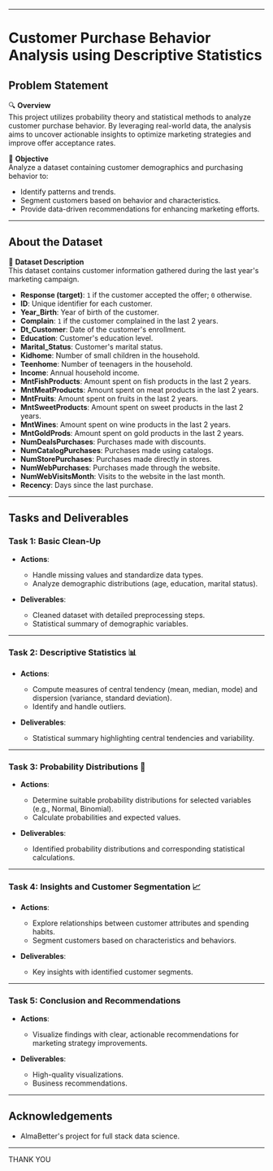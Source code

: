 
---

# Customer Purchase Behavior Analysis using Descriptive Statistics  

## Problem Statement  

🔍 **Overview**  
This project utilizes probability theory and statistical methods to analyze customer purchase behavior. By leveraging real-world data, the analysis aims to uncover actionable insights to optimize marketing strategies and improve offer acceptance rates.  

🎯 **Objective**  
Analyze a dataset containing customer demographics and purchasing behavior to:  
- Identify patterns and trends.  
- Segment customers based on behavior and characteristics.  
- Provide data-driven recommendations for enhancing marketing efforts.  

---

## About the Dataset  

📁 **Dataset Description**  
This dataset contains customer information gathered during the last year's marketing campaign.  

- **Response (target)**: `1` if the customer accepted the offer; `0` otherwise.  
- **ID**: Unique identifier for each customer.  
- **Year_Birth**: Year of birth of the customer.  
- **Complain**: `1` if the customer complained in the last 2 years.  
- **Dt_Customer**: Date of the customer's enrollment.  
- **Education**: Customer's education level.  
- **Marital_Status**: Customer's marital status.  
- **Kidhome**: Number of small children in the household.  
- **Teenhome**: Number of teenagers in the household.  
- **Income**: Annual household income.  
- **MntFishProducts**: Amount spent on fish products in the last 2 years.  
- **MntMeatProducts**: Amount spent on meat products in the last 2 years.  
- **MntFruits**: Amount spent on fruits in the last 2 years.  
- **MntSweetProducts**: Amount spent on sweet products in the last 2 years.  
- **MntWines**: Amount spent on wine products in the last 2 years.  
- **MntGoldProds**: Amount spent on gold products in the last 2 years.  
- **NumDealsPurchases**: Purchases made with discounts.  
- **NumCatalogPurchases**: Purchases made using catalogs.  
- **NumStorePurchases**: Purchases made directly in stores.  
- **NumWebPurchases**: Purchases made through the website.  
- **NumWebVisitsMonth**: Visits to the website in the last month.  
- **Recency**: Days since the last purchase.  

---

## Tasks and Deliverables  

### **Task 1: Basic Clean-Up**  
- **Actions**:  
  - Handle missing values and standardize data types.  
  - Analyze demographic distributions (age, education, marital status).  

- **Deliverables**:  
  - Cleaned dataset with detailed preprocessing steps.  
  - Statistical summary of demographic variables.  

---

### **Task 2: Descriptive Statistics** 📊  
- **Actions**:  
  - Compute measures of central tendency (mean, median, mode) and dispersion (variance, standard deviation).  
  - Identify and handle outliers.  

- **Deliverables**:  
  - Statistical summary highlighting central tendencies and variability.  

---

### **Task 3: Probability Distributions** 🎲  
- **Actions**:  
  - Determine suitable probability distributions for selected variables (e.g., Normal, Binomial).  
  - Calculate probabilities and expected values.  

- **Deliverables**:  
  - Identified probability distributions and corresponding statistical calculations.  

---

### **Task 4: Insights and Customer Segmentation** 📈  
- **Actions**:  
  - Explore relationships between customer attributes and spending habits.  
  - Segment customers based on characteristics and behaviors.  

- **Deliverables**:  
  - Key insights with identified customer segments.  

---

### **Task 5: Conclusion and Recommendations**  
- **Actions**:  
  - Visualize findings with clear, actionable recommendations for marketing strategy improvements.  

- **Deliverables**:  
  - High-quality visualizations.  
  - Business recommendations.  

---

## Acknowledgements  

- AlmaBetter's project for full stack data science.

---

THANK YOU